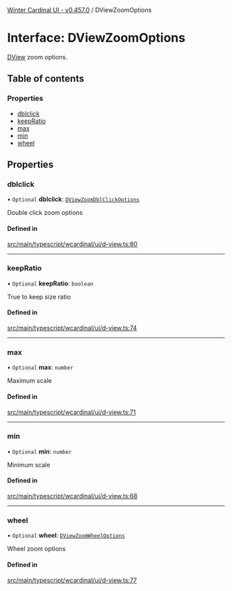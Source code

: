[Winter Cardinal UI - v0.457.0](../index.md) / DViewZoomOptions

# Interface: DViewZoomOptions

[DView](DView.md) zoom options.

## Table of contents

### Properties

- [dblclick](DViewZoomOptions.md#dblclick)
- [keepRatio](DViewZoomOptions.md#keepratio)
- [max](DViewZoomOptions.md#max)
- [min](DViewZoomOptions.md#min)
- [wheel](DViewZoomOptions.md#wheel)

## Properties

### dblclick

• `Optional` **dblclick**: [`DViewZoomDblClickOptions`](DViewZoomDblClickOptions.md)

Double click zoom options

#### Defined in

[src/main/typescript/wcardinal/ui/d-view.ts:80](https://github.com/winter-cardinal/winter-cardinal-ui/blob/v0.457.0/src/main/typescript/wcardinal/ui/d-view.ts#L80)

___

### keepRatio

• `Optional` **keepRatio**: `boolean`

True to keep size ratio

#### Defined in

[src/main/typescript/wcardinal/ui/d-view.ts:74](https://github.com/winter-cardinal/winter-cardinal-ui/blob/v0.457.0/src/main/typescript/wcardinal/ui/d-view.ts#L74)

___

### max

• `Optional` **max**: `number`

Maximum scale

#### Defined in

[src/main/typescript/wcardinal/ui/d-view.ts:71](https://github.com/winter-cardinal/winter-cardinal-ui/blob/v0.457.0/src/main/typescript/wcardinal/ui/d-view.ts#L71)

___

### min

• `Optional` **min**: `number`

Minimum scale

#### Defined in

[src/main/typescript/wcardinal/ui/d-view.ts:68](https://github.com/winter-cardinal/winter-cardinal-ui/blob/v0.457.0/src/main/typescript/wcardinal/ui/d-view.ts#L68)

___

### wheel

• `Optional` **wheel**: [`DViewZoomWheelOptions`](DViewZoomWheelOptions.md)

Wheel zoom options

#### Defined in

[src/main/typescript/wcardinal/ui/d-view.ts:77](https://github.com/winter-cardinal/winter-cardinal-ui/blob/v0.457.0/src/main/typescript/wcardinal/ui/d-view.ts#L77)
